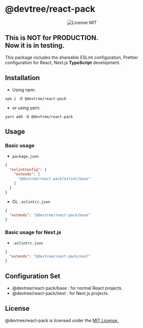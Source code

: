 # @devtree/react-pack

<p align="center">
  <img src="https://img.shields.io/github/license/tetritz/devtree?style=for-the-badge" alt="License MIT">
</p>

This is NOT for PRODUCTION.\
Now it is in testing.
---

This package includes the shareable ESLint configuration,
Prettier configuration for React, Next.js <b>TypeScript</b> development.

## Installation
- Using npm:
```shell script
npm i -D @devtree/react-pack
```

- or using yarn:
```shell script
yarn add -D @devtree/react-pack
```

## Usage

### Basic usage
- `package.json`
```json
{
  "eslintConfig": {
    "extends": [
      "@devtree/react-pack/eslint/base"
    ]
  }
} 
```

- Or, `.eslintrc.json`
```json
{
  "extends": "@devtree/react-pack/base"
}
```

### Basic usage for Next.js
- `.eslintrc.json`
```json
{
  "extends": "@devtree/react-pack/next"
}
```

## Configuration Set

- @devtree/react-pack/base : for normal React projects.
- @devtree/react-pack/next : for Next.js projects.

## License

@devtree/react-pack is licensed under the [MIT License.](https://github.com/tetritz/devtree/blob/main/LICENSE)
